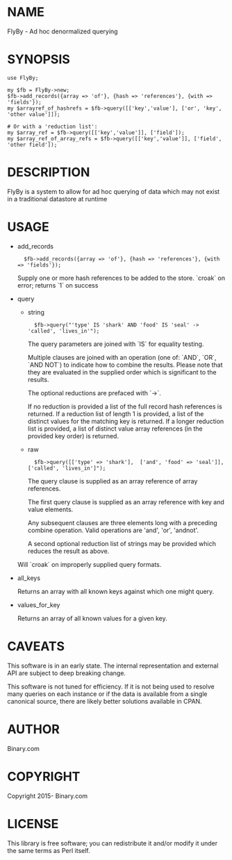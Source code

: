 # NAME

FlyBy - Ad hoc denormalized querying

# SYNOPSIS

    use FlyBy;

    my $fb = FlyBy->new;
    $fb->add_records({array => 'of'}, {hash => 'references'}, {with => 'fields'});
    my $arrayref_of_hashrefs = $fb->query([['key','value'], ['or', 'key', 'other value']]);

    # Or with a 'reduction list':
    my $array_ref = $fb->query([['key','value']], ['field']);
    my $array_ref_of_array_refs = $fb->query([['key','value']], ['field', 'other field']);

# DESCRIPTION

FlyBy is a system to allow for ad hoc querying of data which may not
exist in a traditional datastore at runtime

# USAGE

- add\_records

        $fb->add_records({array => 'of'}, {hash => 'references'}, {with => 'fields'});

    Supply one or more hash references to be added to the store.
    \`croak\` on error; returns \`1\` on success

- query

    - string

            $fb->query("'type' IS 'shark' AND 'food' IS 'seal' -> 'called', 'lives_in'");

        The query parameters are joined with \`IS\` for equality testing.

        Multiple clauses are joined with an operation (one of: \`AND\`,
        \`OR\`, \`AND NOT\`) to indicate how to combine the results.  Please
        note that they are evaluated in the supplied order which is
        significant to the results.

        The optional reductions are prefaced with \`->\`.

        If no reduction is provided a list of the full record hash
        references is returned.
        If a reduction list of length 1 is provided, a list of the distinct
        values for the matching key is returned.
        If a longer reduction list is provided, a list of distinct value
        array references (in the provided key order) is returned.

    - raw

            $fb->query([['type' => 'shark'],  ['and', 'food' => 'seal']], ['called', 'lives_in']");

        The query clause is supplied as an array reference of array references.

        The first query clause is supplied as an array reference with key
        and value elements.

        Any subsequent clauses are three elements long with a preceding
        combine operation.  Valid operations are 'and', 'or', 'andnot'.

        A second optional reduction list of strings may be provided which
        reduces the result as above.

    Will \`croak\` on improperly supplied query formats.

- all\_keys

    Returns an array with all known keys against which one might query.

- values\_for\_key

    Returns an array of all known values for a given key.

# CAVEATS

This software is in an early state. The internal representation and
external API are subject to deep breaking change.

This software is not tuned for efficiency.  If it is not being used
to resolve many queries on each instance or if the data is available
from a single canonical source, there are likely better solutions
available in CPAN.

# AUTHOR

Binary.com

# COPYRIGHT

Copyright 2015- Binary.com

# LICENSE

This library is free software; you can redistribute it and/or modify
it under the same terms as Perl itself.
